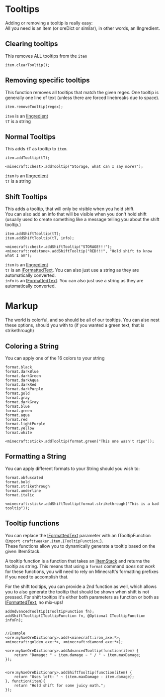 # Tooltips

Adding or removing a tooltip is really easy:  
All you need is an item (or oreDict or similar), in other words, an IIngredient.

## Clearing tooltips

This removes ALL tooltips from the `item`

```zenscript
item.clearTooltip();
```

## Removing specific tooltips

This function removes all tooltips that match the given regex. One tooltip is generally one line of text (unless there are forced linebreaks due to space).

```zenscript
item.removeTooltip(regex);
```

`item` is an [IIngredient](/Vanilla/Variable_Types/IIngredient/)  
`tT` is a string

## Normal Tooltips

This adds `tT` as tooltip to `item`.

```zenscript
item.addTooltip(tT);

<minecraft:chest>.addTooltip("Storage, what can I say more?");
```

`item` is an [IIngredient](/Vanilla/Variable_Types/IIngredient/)  
`tT` is a string

## Shift Tooltips

This adds a tooltip, that will only be visible when you hold shift.  
You can also add an info that will be visible when you don't hold shift (usually used to create something like a message telling you about the shift tooltip.)

```zenscript
item.addShiftTooltip(tT);
item.addShiftTooltip(tT, info);

<minecraft:chest>.addShiftTooltip("STORAGE!!!");
<minecraft:redstone>.addShiftTooltip("RED!!!", "Hold shift to know what I am");
```

`item` is an [IIngredient](/Vanilla/Variable_Types/IIngredient/)  
`tT` is an [IFormattedText](/Vanilla/Utils/IFormattedText/). You can also just use a string as they are automatically converted.  
`info` is an [IFormattedText](/Vanilla/Utils/IFormattedText/). You can also just use a string as they are automatically converted.

# Markup

The world is colorful, and so should be all of our tooltips. You can also nest these options, should you with to (if you wanted a green text, that is strikethrough)

## Coloring a String

You can apply one of the 16 colors to your string

```zenscript
format.black
format.darkBlue
format.darkGreen
format.darkAqua
format.darkRed
format.darkPurple
format.gold
format.gray
format.darkGray
format.blue
format.green
format.aqua
format.red
format.lightPurple
format.yellow
format.white
```

```zenscript
<minecraft:stick>.addTooltip(format.green("This one wasn't ripe"));
```

## Formatting a String

You can apply different formats to your String should you wish to:

```zenscript
format.obfuscated
format.bold
format.strikethrough
format.underline
format.italic
```

```zenscript
<minecraft:stick>.addShiftTooltip(format.strikethrough("This is a bad tooltip"));
```

## Tooltip functions

You can replace the [IFormattedText](/Vanilla/Utils/IFormattedText/) parameter with an ITooltipFunction (`import crafttweaker.item.ITooltipFunction;`).  
These functions allow you to dynamically generate a tooltip based on the given IItemStack.

A tooltip function is a function that takes an [IItemStack](/Vanilla/Items/IItemStack/) and returns the tooltip as string. This means that using a `format` command *does not work* for these functions, you will need to rely on Minecraft's formatting prefixes if you need to accomplish that.

For the shift tooltips, you can provide a 2nd function as well, which allows you to also generate the tooltip that should be shown when shift is not pressed. For shift tooltips it's either both parameters as function or both as [IFormattedText](/Vanilla/Utils/IFormattedText/), no mix-ups!

```zenscript
addAdvancedTooltip(ITooltipFunction fn);
addShiftTooltip(ITooltipFunction fn, @Optional ITooltipFunction infoFn);


//Example
<ore:myAxeOreDictionary>.add(<minecraft:iron_axe:*>, <minecraft:golden_axe:*>, <minecraft:diamond_axe:*>);

<ore:myAxeOreDictionary>.addAdvancedTooltip(function(item) {   
    return "Damage: " ~ item.damage ~ " / " ~ item.maxDamage;
});


<ore:myAxeOreDictionary>.addShiftTooltip(function(item) {    
    return "Uses left: " ~ (item.maxDamage - item.damage);
}, function(item){
    return "Hold shift for some juicy math.";
});
```